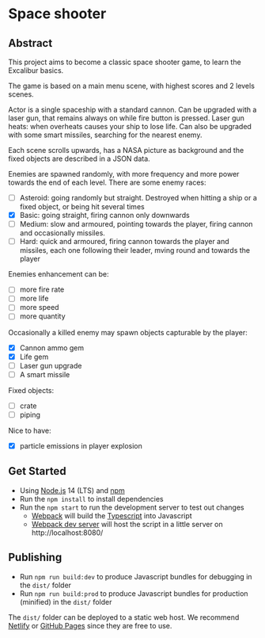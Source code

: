 # Space shooter

## Abstract
This project aims to become a classic space shooter game, to learn the Excalibur basics.

The game is based on a main menu scene, with highest scores and 2 levels scenes.

Actor is a single spaceship with a standard cannon.
Can be upgraded with a laser gun, that remains always on while fire button is pressed. Laser gun heats: when overheats causes your ship to lose life.
Can also be upgraded with some smart missiles, searching for the nearest enemy.

Each scene scrolls upwards, has a NASA picture as background and the fixed objects are described in a JSON data.

Enemies are spawned randomly, with more frequency and more power towards the end of each level.
There are some enemy races:
- [ ] Asteroid: going randomly but straight. Destroyed when hitting a ship or a fixed object, or being hit several times
- [x] Basic: going straight, firing cannon only downwards
- [ ] Medium: slow and armoured, pointing towards the player, firing cannon and occasionally missiles.
- [ ] Hard: quick and armoured, firing cannon towards the player and missiles, each one following their leader, mving round and towards the player

Enemies enhancement can be:
- [ ] more fire rate
- [ ] more life
- [ ] more speed
- [ ] more quantity

Occasionally a killed enemy may spawn objects capturable by the player:
- [x] Cannon ammo gem
- [x] Life gem
- [ ] Laser gun upgrade
- [ ] A smart missile

Fixed objects:
- [ ] crate
- [ ] piping

Nice to have:
- [x] particle emissions in player explosion





## Get Started

* Using [Node.js](https://nodejs.org/en/) 14 (LTS) and [npm](https://www.npmjs.com/)
* Run the `npm install` to install dependencies
* Run the `npm start` to run the development server to test out changes
   * [Webpack](https://webpack.js.org/) will build the [Typescript](https://www.typescriptlang.org/) into Javascript
   * [Webpack dev server](https://webpack.js.org/configuration/dev-server/) will host the script in a little server on http://localhost:8080/

## Publishing

* Run `npm run build:dev` to produce Javascript bundles for debugging in the `dist/` folder
* Run `npm run build:prod` to produce Javascript bundles for production (minified) in the `dist/` folder

The `dist/` folder can be deployed to a static web host. We recommend [Netlify](https://netlify.com) or [GitHub Pages](https://pages.github.com/) since they are free to use.